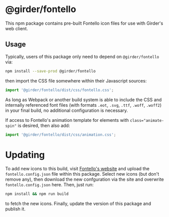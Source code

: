 # @girder/fontello

This npm package contains pre-built Fontello icon files for use with
Girder's web client.

## Usage
Typically, users of this package only need to
depend on `@girder/fontello` via:
```bash
npm install --save-prod @girder/fontello
```
then import the CSS file somewhere within their Javascript sources:
```javascript
import '@girder/fontello/dist/css/fontello.css';
```
As long as Webpack or another build system is able to include the CSS
and internally referenced font files (with formats `.eot`, `.svg`,
`.ttf`, `.woff`, `.woff2`) in your final build, no additional
configuration is necessary.

If access to Fontello's animation template for elements with
`class="animate-spin"` is desired, then also add:
```javascript
import '@girder/fontello/dist/css/animation.css';
```

# Updating
To add new icons to this build, visit
[Fontello's website](https://fontello.com) and upload the
`fontello.config.json` file within this package. Select new icons
(but don't remove any), then download the new confguration via the site
and overwrite `fontello.config.json` here. Then, just run:
```bash
npm install && npm run build
```
to fetch the new icons. Finally, update the version of this package and
publish it.
